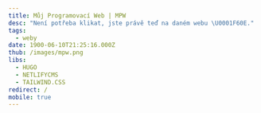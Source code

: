 ```yaml
---
title: Můj Programovací Web | MPW
desc: "Není potřeba klikat, jste právě teď na daném webu \U0001F60E."
tags:
  - weby
date: 1900-06-10T21:25:16.000Z
thub: /images/mpw.png
libs:
  - HUGO
  - NETLIFYCMS
  - TAILWIND.CSS
redirect: /
mobile: true
---
```

 
